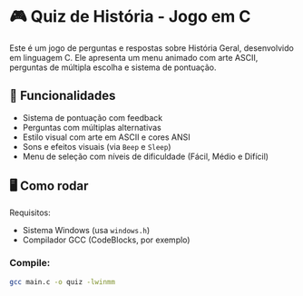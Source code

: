 # 🎮 Quiz de História - Jogo em C

Este é um jogo de perguntas e respostas sobre História Geral, desenvolvido em linguagem C. Ele apresenta um menu animado com arte ASCII, perguntas de múltipla escolha e sistema de pontuação.

## 🧠 Funcionalidades

- Sistema de pontuação com feedback
- Perguntas com múltiplas alternativas
- Estilo visual com arte em ASCII e cores ANSI
- Sons e efeitos visuais (via `Beep` e `Sleep`)
- Menu de seleção com níveis de dificuldade (Fácil, Médio e Difícil)

## 🖥️ Como rodar

Requisitos:
- Sistema Windows (usa `windows.h`)
- Compilador GCC (CodeBlocks, por exemplo)

### Compile:
```bash
gcc main.c -o quiz -lwinmm
